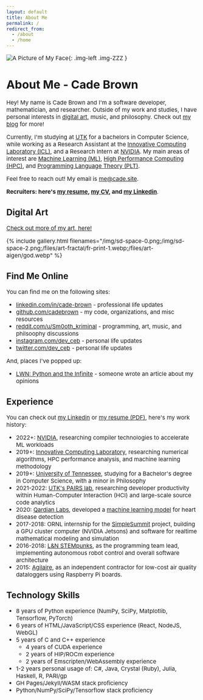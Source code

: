 ```yaml
---
layout: default
title: About Me
permalink: /
redirect_from:
  - /about
  - /home
---
```


<!-- make the home page text bigger -->
<div style="font-size: 107%">

<!--![A Picture of My Face](/files/face.webp)-->
![A Picture of My Face](/files/cade-face-2.webp){: .img-left .img-ZZZ }

# About Me - Cade Brown

Hey! My name is Cade Brown and I'm a software developer, mathematician, and researcher. Outside of my work and studies, I have personal interests in [digital art](/art), music, and philosophy. Check out [my blog](https://cade.site/blog) for more!

Currently, I'm studying at [UTK](https://utk.edu) for a bachelors in Computer Science, while working as a Research Assistant at the [Innovative Computing Laboratory (ICL)](https://icl.utk.edu), and a Research Intern at [NVIDIA](https://nvidia.com). My main areas of interest are [Machine Learning (ML)](https://en.wikipedia.org/wiki/Machine_learning), [High Performance Computing (HPC)](https://en.wikipedia.org/wiki/High-performance_computing), and [Programming Language Theory (PLT)](https://en.wikipedia.org/wiki/Programming_language_theory).

Feel free to reach out! My email is [me@cade.site](mailto:me@cade.site).

**Recruiters: here's [my resume](/resume-CadeBrown.pdf), [my CV](/cv-CadeBrown.pdf), and [my Linkedin](https://www.linkedin.com/in/cade-brown/)**.

<div class="clear"></div>

## Digital Art

[Check out more of my art, here!](/art)

{% include gallery.html filenames="/img/sd-space-0.png;/img/sd-space-2.png;/files/art-fractal/fr-print-1.webp;/files/art-aigen/god.webp" %}

## Find Me Online

You can find me on the following sites:

  * [linkedin.com/in/cade-brown](https://www.linkedin.com/in/cade-brown/) - professional life updates
  * [github.com/cadebrown](https://github.com/cadebrown) - my code, organizations, and misc resources
  * [reddit.com/u/Sm0oth_kriminal](https://reddit.com/u/Sm0oth_kriminal) - programming, art, music, and philsoophy discussions
  * [instagram.com/dev_ceb](https://instagram.com/dev_ceb) - personal life updates
  * [twitter.com/dev_ceb](https://twitter.com/dev_ceb) - personal life updates

And, places I've popped up:

  * [LWN: Python and the Infinite](https://lwn.net/Articles/833624/) - someone wrote an article about my opinions

## Experience

You can check out [my Linkedin](https://www.linkedin.com/in/cade-brown/) or [my resume (PDF)](/resume-CadeBrown.pdf), here's my work history:

  * 2022+: [NVIDIA](https://nvidia.com), researching compiler technologies to accelerate ML workloads
  * 2019+: [Innovative Computing Laboratory](https://www.icl.utk.edu/), researching numerical algorithms, HPC performance analysis, and machine learning methodology
  * 2019+: [University of Tennessee](https://www.utk.edu/), studying for a Bachelor's degree in Computer Science, with a minor in Philosophy
  * 2021-2022: [UTK's PAIRS lab](https://github.com/utk-pairs/avocat), researching developer productivity within Human-Computer Interaction (HCI) and large-scale source code analytics
  * 2020: [Qardian Labs](https://www.qardianlabs.net/about-us), developed a [machine learning model](https://radiant-mesa-06241.herokuapp.com/HEARO14/) for heart disease detection
  * 2017-2018: ORNL internship for the [SimpleSummit](https://simplesummit.github.io/blog/fractalexplorer) project, building a GPU cluster computer (NVIDIA Jetsons) and software for realtime mathematical modeling and simulation
  * 2016-2018: [L&N STEMpunks](https://github.com/lnstempunks), as the programming team lead, implementing autonomous robot control and overall software architecture
  * 2015: [Agilaire](https://agilaire.com/), as an independent contractor for low-cost air quality dataloggers using Raspberry Pi boards.

## Technology Skills

  * 8 years of Python experience (NumPy, SciPy, Matplotlib, Tensorflow, PyTorch)
  * 6 years of HTML/JavaScript/CSS experience (React, NodeJS, WebGL)
  * 5 years of C and C++ experience
    * 4 years of CUDA experience
    * 2 years of HIP/ROCm experience
    * 2 years of Emscripten/WebAssembly experience
  * 1-2 years personal usage of: C#, Java, Crystal (Ruby), Julia, Haskell, R, PARI/gp
  * GH Pages/Jekyll/WASM stack proficiency 
  * Python/NumPy/SciPy/Tensorflow stack proficiency


</div>

<!--
## Current Projects

  * [kata.tools](https://kata.tools): a WIP software framework, runtime, and set of languages to rule them all!
  * Updating this website
-->
